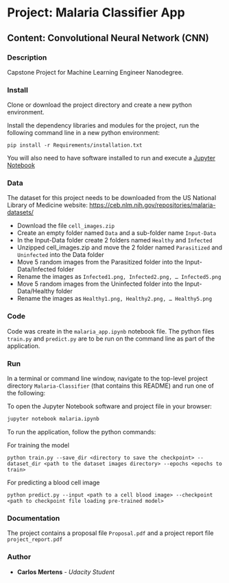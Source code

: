 # Project: Malaria Classifier App
## Content: Convolutional Neural Network (CNN)

### Description

Capstone Project for Machine Learning Engineer Nanodegree. 

### Install

Clone or download the project directory and create a new python environment.

Install the dependency libraries and modules for the project, run the following command line in a new python environment:
```
pip install -r Requirements/installation.txt
```
You will also need to have software installed to run and execute a [Jupyter Notebook](http://ipython.org/notebook.html)

### Data

The dataset for this project needs to be downloaded from the US National Library of Medicine website:
https://ceb.nlm.nih.gov/repositories/malaria-datasets/ 

- Download the file `cell_images.zip`
- Create an empty folder named `Data` and a sub-folder name `Input-Data`
- In the Input-Data folder create 2 folders named `Healthy` and `Infected`
- Unzipped cell_images.zip and move the 2 folder named `Parasitized` and `Uninfected` into the Data folder
- Move 5 random images from the Parasitized folder into the Input-Data/Infected folder
- Rename the images as `Infected1.png, Infected2.png, … Infected5.png`
- Move 5 random images from the Uninfected folder into the Input-Data/Healthy folder
- Rename the images as `Healthy1.png, Healthy2.png, … Healthy5.png`

### Code

Code was create in the `malaria_app.ipynb` notebook file. The python files `train.py` and `predict.py` are to be run on the command line as part of the application.

### Run

In a terminal or command line window, navigate to the top-level project directory `Malaria-Classifier` (that contains this README) and run one of the following:

To open the Jupyter Notebook software and project file in your browser:

```bash
jupyter notebook malaria.ipynb
```

To run the application, follow the python commands:

For training the model

```
python train.py --save_dir <directory to save the checkpoint> --dataset_dir <path to the dataset images directory> --epochs <epochs to train>
```

For predicting a blood cell image
```
python predict.py --input <path to a cell blood image> --checkpoint <path to checkpoint file loading pre-trained model>
```
### Documentation

The project contains a proposal file `Proposal.pdf` and a project report file `project_report.pdf`


### Author

* **Carlos Mertens** - *Udacity Student*
